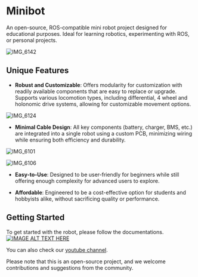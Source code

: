 # Minibot
An open-source, ROS-compatible mini robot project designed for educational purposes. Ideal for learning robotics, experimenting with ROS, or personal projects. 

![IMG_6142](https://github.com/user-attachments/assets/b4196bcc-1c60-4928-88bd-19318acb81ba)

## Unique Features
- **Robust and Customizable**: Offers modularity for customization with readily available components that are easy to replace or upgrade. Supports various locomotion types, including differential, 4 wheel and holonomic drive systems, allowing for customizable movement options.

![IMG_6124](https://github.com/user-attachments/assets/b58f25c6-24dd-42c1-b27c-4837a0b06d01)

- **Minimal Cable Design**: All key components (battery, charger, BMS, etc.) are integrated into a single robot using a custom PCB, minimizing wiring while ensuring both efficiency and durability.

![IMG_6101](https://github.com/user-attachments/assets/554815ef-a89c-46f1-b1be-22d6e6fe99c9)

![IMG_6106](https://github.com/user-attachments/assets/3ca01a9a-972a-4f5a-8c2f-313c6c734cdb)

- **Easy-to-Use**: Designed to be user-friendly for beginners while still offering enough complexity for advanced users to explore.

- **Affordable**: Engineered to be a cost-effective option for students and hobbyists alike, without sacrificing quality or performance.

## Getting Started
To get started with the robot, please follow the documentations.
[![IMAGE ALT TEXT HERE](https://img.youtube.com/vi/GUFT_sU2eYY/0.jpg)](https://www.youtube.com/watch?v=GUFT_sU2eYY&t)

You can also check our [youtube channel](https://www.youtube.com/@minibotics). 

Please note that this is an open-source project, and we welcome contributions and suggestions from the community.



